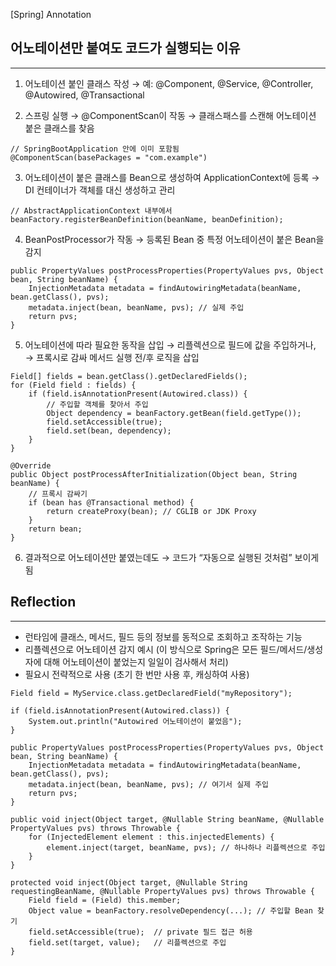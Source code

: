 [Spring] Annotation

## 어노테이션만 붙여도 코드가 실행되는 이유
<hr>

1. 어노테이션 붙인 클래스 작성 → 예: @Component, @Service, @Controller, @Autowired, @Transactional

2. 스프링 실행 → @ComponentScan이 작동 → 클래스패스를 스캔해 어노테이션 붙은 클래스를 찾음
```
// SpringBootApplication 안에 이미 포함됨
@ComponentScan(basePackages = "com.example")
```
3. 어노테이션이 붙은 클래스를 Bean으로 생성하여 ApplicationContext에 등록 → DI 컨테이너가 객체를 대신 생성하고 관리
```
// AbstractApplicationContext 내부에서
beanFactory.registerBeanDefinition(beanName, beanDefinition);
```
4. BeanPostProcessor가 작동 → 등록된 Bean 중 특정 어노테이션이 붙은 Bean을 감지
```
public PropertyValues postProcessProperties(PropertyValues pvs, Object bean, String beanName) {
    InjectionMetadata metadata = findAutowiringMetadata(beanName, bean.getClass(), pvs);
    metadata.inject(bean, beanName, pvs); // 실제 주입
    return pvs;
}
```
5. 어노테이션에 따라 필요한 동작을 삽입 → 리플렉션으로 필드에 값을 주입하거나, → 프록시로 감싸 메서드 실행 전/후 로직을 삽입
```
Field[] fields = bean.getClass().getDeclaredFields();
for (Field field : fields) {
    if (field.isAnnotationPresent(Autowired.class)) {
        // 주입할 객체를 찾아서 주입
        Object dependency = beanFactory.getBean(field.getType());
        field.setAccessible(true);
        field.set(bean, dependency);
    }
}
```

```
@Override
public Object postProcessAfterInitialization(Object bean, String beanName) {
    // 프록시 감싸기
    if (bean has @Transactional method) {
        return createProxy(bean); // CGLIB or JDK Proxy
    }
    return bean;
}
```
6. 결과적으로 어노테이션만 붙였는데도 → 코드가 “자동으로 실행된 것처럼” 보이게 됨


## Reflection
<hr>

- 런타임에 클래스, 메서드, 필드 등의 정보를 동적으로 조회하고 조작하는 기능
- 리플렉션으로 어노테이션 감지 예시 (이 방식으로 Spring은 모든 필드/메서드/생성자에 대해 어노테이션이 붙었는지 일일이 검사해서 처리)
- 필요시 전략적으로 사용 (초기 한 번만 사용 후, 캐싱하여 사용)
```
Field field = MyService.class.getDeclaredField("myRepository");

if (field.isAnnotationPresent(Autowired.class)) {
    System.out.println("Autowired 어노테이션이 붙었음");
}
```

```
public PropertyValues postProcessProperties(PropertyValues pvs, Object bean, String beanName) {
    InjectionMetadata metadata = findAutowiringMetadata(beanName, bean.getClass(), pvs);
    metadata.inject(bean, beanName, pvs); // 여기서 실제 주입
    return pvs;
}

public void inject(Object target, @Nullable String beanName, @Nullable PropertyValues pvs) throws Throwable {
    for (InjectedElement element : this.injectedElements) {
        element.inject(target, beanName, pvs); // 하나하나 리플렉션으로 주입
    }
}

protected void inject(Object target, @Nullable String requestingBeanName, @Nullable PropertyValues pvs) throws Throwable {
    Field field = (Field) this.member;
    Object value = beanFactory.resolveDependency(...); // 주입할 Bean 찾기
    field.setAccessible(true);  // private 필드 접근 허용
    field.set(target, value);   // 리플렉션으로 주입
}
```